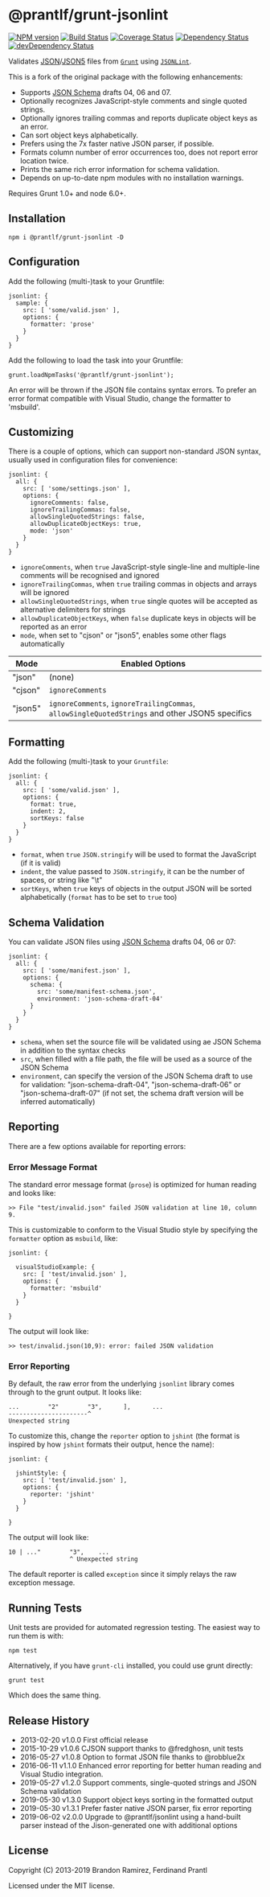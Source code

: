 # @prantlf/grunt-jsonlint
[![NPM version](https://badge.fury.io/js/%40prantlf%2Fgrunt-jsonlint.svg)](https://badge.fury.io/js/%40prantlf%2Fgrunt-jsonlint)
[![Build Status](https://travis-ci.com/prantlf/grunt-jsonlint.svg?branch=master)](https://travis-ci.com/prantlf/grunt-jsonlint)
[![Coverage Status](https://coveralls.io/repos/github/prantlf/grunt-jsonlint/badge.svg?branch=master)](https://coveralls.io/github/prantlf/grunt-jsonlint?branch=master)
[![Dependency Status](https://david-dm.org/prantlf/grunt-jsonlint.svg)](https://david-dm.org/prantlf/grunt-jsonlint)
[![devDependency Status](https://david-dm.org/prantlf/grunt-jsonlint/dev-status.svg)](https://david-dm.org/prantlf/grunt-jsonlint#info=devDependencies)

Validates [JSON]/[JSON5] files from [`Grunt`] using [`JSONLint`].

This is a fork of the original package with the following enhancements:

* Supports [JSON Schema] drafts 04, 06 and 07.
* Optionally recognizes JavaScript-style comments and single quoted strings.
* Optionally ignores trailing commas and reports duplicate object keys as an error.
* Can sort object keys alphabetically.
* Prefers using the 7x faster native JSON parser, if possible.
* Formats column number of error occurrences too, does not report error location twice.
* Prints the same rich error information for schema validation.
* Depends on up-to-date npm modules with no installation warnings.

Requires Grunt 1.0+ and node 6.0+.

## Installation

    npm i @prantlf/grunt-jsonlint -D

## Configuration

Add the following (multi-)task to your Gruntfile:

    jsonlint: {
      sample: {
        src: [ 'some/valid.json' ],
        options: {
          formatter: 'prose'
        }
      }
    }

Add the following to load the task into your Gruntfile:

    grunt.loadNpmTasks('@prantlf/grunt-jsonlint');

An error will be thrown if the JSON file contains syntax errors.  To prefer an error format compatible with Visual Studio, change the formatter to 'msbuild'.

## Customizing

There is a couple of options, which can support non-standard JSON syntax, usually used in configuration files for convenience:

    jsonlint: {
      all: {
        src: [ 'some/settings.json' ],
        options: {
          ignoreComments: false,
          ignoreTrailingCommas: false,
          allowSingleQuotedStrings: false,
          allowDuplicateObjectKeys: true,
          mode: 'json'
        }
      }
    }

* `ignoreComments`, when `true` JavaScript-style single-line and multiple-line comments will be recognised and ignored
* `ignoreTrailingCommas`, when `true` trailing commas in objects and arrays will be ignored
* `allowSingleQuotedStrings`, when `true` single quotes will be accepted as alternative delimiters for strings
* `allowDuplicateObjectKeys`, when `false` duplicate keys in objects will be reported as an error
* `mode`, when set to "cjson" or "json5", enables some other flags automatically

| Mode    | Enabled Options   |
| ------- | ----------------- |
| "json"  | (none)            |
| "cjson" | `ignoreComments`  |
| "json5" | `ignoreComments`, `ignoreTrailingCommas`, `allowSingleQuotedStrings` and other JSON5 specifics |

## Formatting

Add the following (multi-)task to your `Gruntfile`:

    jsonlint: {
      all: {
        src: [ 'some/valid.json' ],
        options: {
          format: true,
          indent: 2,
          sortKeys: false
        }
      }
    }


* `format`, when `true` `JSON.stringify` will be used to format the JavaScript (if it is valid)
* `indent`, the value passed to `JSON.stringify`, it can be the number of spaces, or string like "\t"
* `sortKeys`, when `true` keys of objects in the output JSON will be sorted alphabetically (`format` has to be set to `true` too)

## Schema Validation

You can validate JSON files using [JSON Schema] drafts 04, 06 or 07:

    jsonlint: {
      all: {
        src: [ 'some/manifest.json' ],
        options: {
          schema: {
            src: 'some/manifest-schema.json',
            environment: 'json-schema-draft-04'
          }
        }
      }
    }

* `schema`, when set the source file will be validated using ae JSON Schema in addition to the syntax checks
* `src`, when filled with a file path, the file will be used as a source of the JSON Schema
* `environment`, can specify the version of the JSON Schema draft to use for validation: "json-schema-draft-04", "json-schema-draft-06" or "json-schema-draft-07" (if not set, the schema draft version will be inferred automatically)

## Reporting

There are a few options available for reporting errors:

### Error Message Format

The standard error message format (`prose`) is optimized for human reading and looks like:

    >> File "test/invalid.json" failed JSON validation at line 10, column 9.

This is customizable to conform to the Visual Studio style by specifying the `formatter` option as `msbuild`, like:

    jsonlint: {

      visualStudioExample: {
        src: [ 'test/invalid.json' ],
        options: {
          formatter: 'msbuild'
        }
      }

    }

The output will look like:

    >> test/invalid.json(10,9): error: failed JSON validation

### Error Reporting

By default, the raw error from the underlying `jsonlint` library comes through to the grunt output.  It looks like:

    ...        "2"        "3",      ],      ...
    ----------------------^
    Unexpected string

To customize this, change the `reporter` option to `jshint` (the format is inspired by how `jshint` formats their output, hence the name):

    jsonlint: {

      jshintStyle: {
        src: [ 'test/invalid.json' ],
        options: {
          reporter: 'jshint'
        }
      }

    }

The output will look like:

    10 | ..."        "3",    ...
                     ^ Unexpected string

The default reporter is called `exception` since it simply relays the raw exception message.


## Running Tests

Unit tests are provided for automated regression testing. The easiest way
to run them is with:

    npm test

Alternatively, if you have `grunt-cli` installed, you could use grunt directly:

    grunt test

Which does the same thing.

## Release History

* 2013-02-20   v1.0.0	First official release
* 2015-10-29   v1.0.6	CJSON support thanks to @fredghosn, unit tests
* 2016-05-27   v1.0.8	Option to format JSON file thanks to @robblue2x
* 2016-06-11   v1.1.0	Enhanced error reporting for better human reading and Visual Studio integration.
* 2019-05-27   v1.2.0	Support comments, single-quoted strings and JSON Schema validation
* 2019-05-30   v1.3.0	Support object keys sorting in the formatted output
* 2019-05-30   v1.3.1	Prefer faster native JSON parser, fix error reporting
* 2019-06-02   v2.0.0	Upgrade to @prantlf/jsonlint using a hand-built parser instead of the Jison-generated one with additional options

## License

Copyright (C) 2013-2019 Brandon Ramirez, Ferdinand Prantl

Licensed under the MIT license.

[`Grunt`]: https://gruntjs.com/
[`JSONLint`]: https://prantlf.github.io/jsonlint/
[JSON]: https://tools.ietf.org/html/rfc8259
[JSON5]: https://spec.json5.org
[JSON Schema]: https://json-schema.org
